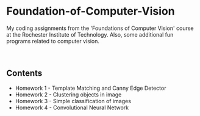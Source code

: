 # Foundation-of-Computer-Vision
My coding assignments from the 'Foundations of Computer Vision' course at the Rochester Institute of Technology. Also, some additional fun programs related to computer vision. </br></br></br>
## Contents
- Homework 1 - Template Matching and Canny Edge Detector
- Homework 2 - Clustering objects in image
- Homework 3 - Simple classification of images
- Homework 4 - Convolutional Neural Network
